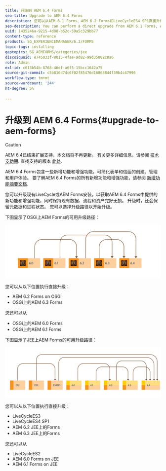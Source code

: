 ```yaml
---
title: 升级到 AEM 6.4 Forms
seo-title: Upgrade to AEM 6.4 Forms
description: 您可以从AEM 6.1 Forms、AEM 6.2 Forms和LiveCycleES4 SP1直接升级到AEM 6.3 Forms。
seo-description: You can perform a direct upgrade from AEM 6.1 Forms, AEM 6.2 Forms, and LiveCycle ES4 SP1 to AEM 6.3 Forms.
uuid: 1435246a-9215-4d88-b52c-59a5c329bb77
content-type: reference
products: SG_EXPERIENCEMANAGER/6.3/FORMS
topic-tags: installing
geptopics: SG_AEMFORMS/categories/jee
discoiquuid: e745033f-8015-4fae-9d82-99d35802c0a6
role: Admin
exl-id: c613b54b-8768-46ef-a6f5-15bcc1642a75
source-git-commit: c5b816d74c6f02f85476d16868844f39b4c47996
workflow-type: tm+mt
source-wordcount: '244'
ht-degree: 5%

---
```


# 升级到 AEM 6.4 Forms{#upgrade-to-aem-forms}

>[!CAUTION]
>
>AEM 6.4已结束扩展支持，本文档将不再更新。 有关更多详细信息，请参阅 [技术支助期](https://helpx.adobe.com/cn/support/programs/eol-matrix.html). 查找支持的版本 [此处](https://experienceleague.adobe.com/docs/).

AEM 6.4 Forms包含一些新增功能和增强功能，可简化表单和信函的创建、管理和用户体验。 要了解AEM 6.4 Forms的所有新增功能和增强功能，请参阅 [新增功能摘要文档](/help/forms/using/whats-new.md).

您可以升级现有LiveCycle或AEM Forms安装，以获取AEM 6.4 Forms中提供的新功能和增强功能，同时保持现有数据、流程和资产完好无损。 升级时，还会保留元数据和进程状态。 您可以选择升级路径以开始升级。

下图显示了OSGi上AEM Forms的可用升级路径：

![](do-not-localize/osgi-upgrade.png)

您可以从以下位置执行直接升级：

* AEM 6.2 Forms on OSGi
* OSGi上的AEM 6.3 Forms

您还可以从

* OSGi上的AEM 6.0 Forms
* OSGi上的AEM 6.1 Forms

下图显示了JEE上AEM Forms的可用升级路径：

![](do-not-localize/jee-upgrade-6-4.png)

您可以从以下位置执行直接升级：

* LiveCycleES3
* LiveCycleES4 SP1
* AEM 6.2 JEE上的Forms
* AEM 6.3 JEE上的Forms

您还可以从

* LiveCycleES2
* AEM 6.0 Forms on JEE
* AEM 6.1 Forms on JEE
